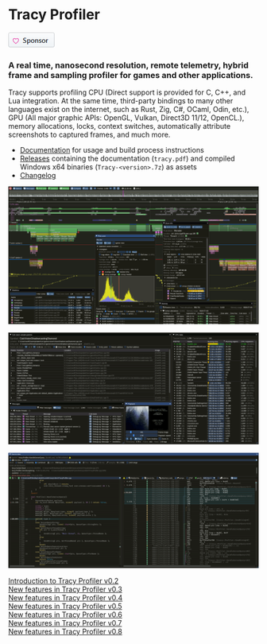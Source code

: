 # Tracy Profiler

[![Sponsor](.github/sponsor.png)](https://github.com/sponsors/wolfpld/)

### A real time, nanosecond resolution, remote telemetry, hybrid frame and sampling profiler for games and other applications.

Tracy supports profiling CPU (Direct support is provided for C, C++, and Lua integration. At the same time, third-party bindings to many other languages exist on the internet, such as Rust, Zig, C#, OCaml, Odin, etc.), GPU (All major graphic APIs: OpenGL, Vulkan, Direct3D 11/12, OpenCL.), memory allocations, locks, context switches, automatically attribute screenshots to captured frames, and much more.

- [Documentation](https://github.com/wolfpld/tracy/releases/latest/download/tracy.pdf) for usage and build process instructions
- [Releases](https://github.com/wolfpld/tracy/releases) containing the documentation (`tracy.pdf`) and compiled Windows x64 binaries (`Tracy-<version>.7z`) as assets
- [Changelog](NEWS)

![](doc/profiler.png)

![](doc/profiler2.png)

![](doc/profiler3.png)

[Introduction to Tracy Profiler v0.2](https://www.youtube.com/watch?v=fB5B46lbapc)  
[New features in Tracy Profiler v0.3](https://www.youtube.com/watch?v=3SXpDpDh2Uo)  
[New features in Tracy Profiler v0.4](https://www.youtube.com/watch?v=eAkgkaO8B9o)  
[New features in Tracy Profiler v0.5](https://www.youtube.com/watch?v=P6E7qLMmzTQ)  
[New features in Tracy Profiler v0.6](https://www.youtube.com/watch?v=uJkrFgriuOo)  
[New features in Tracy Profiler v0.7](https://www.youtube.com/watch?v=_hU7vw00MZ4)  
[New features in Tracy Profiler v0.8](https://www.youtube.com/watch?v=30wpRpHTTag)
